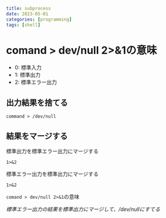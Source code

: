 ```yaml
title: subprocess
date: 2023-05-01
categories: [programming]
tags: [shell]
```

# comand > dev/null 2>&1の意味

- 0: 標準入力
- 1: 標準出力
- 2: 標準エラー出力

## 出力結果を捨てる

```
command > /dev/null
```

## 結果をマージする

標準出力を標準エラー出力にマージする

```
1>&2
```

標準エラー出力を標準出力にマージする

```
1>&2
```


`comand > dev/null 2>&1`の意味

*標準エラー出力の結果を標準出力にマージして、/dev/nullにすてる*
